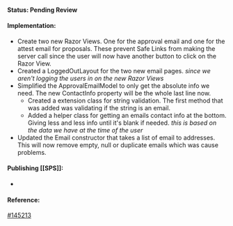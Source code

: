 
#### Status: Pending Review

#### Implementation:
- Create two new Razor Views. One for the approval email and one for the attest email for proposals. These prevent Safe Links from making the server call since the user will now have another button to click on the Razor View.
- Created a LoggedOutLayout for the two new email pages. _since we aren't logging the users in on the new Razor Views_
-  Simplified the ApprovalEmailModel to only get the absolute info we need. The new ContactInfo property will be the whole last line now.
	- Created a extension class for string validation. The first method that was added was validating if the string is an email.
	- Added a helper class for getting an emails contact info at the bottom. Giving less and less info until it's blank if needed. _this is based on the data we have at the time of the user_
- Updated the Email constructor that takes a list of email to addresses. This will now remove empty, null or duplicate emails which was cause problems.

#### Publishing [[SPS]]:
- 

#### Reference:
[#145213](https://civicplus.tpondemand.com/RestUI/Board.aspx#page=board/4700871645113644934&appConfig=eyJhY2lkIjoiRDVFRTNFODg3NkIzNTM2MzVEQkU0RkVGRDg4Q0FCQUEifQ==&boardPopup=userstory/145213/silent)
